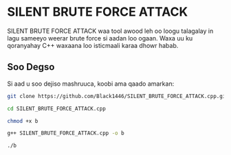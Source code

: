 # SILENT BRUTE FORCE ATTACK

SILENT BRUTE FORCE ATTACK waa tool awood leh oo loogu talagalay in lagu sameeyo weerar brute force si aadan loo ogaan. Waxa uu ku qoranyahay C++ waxaana loo isticmaali karaa dhowr habab.

## Soo Degso

Si aad u soo dejiso mashruuca, koobi ama qaado amarkan:

```bash
git clone https://github.com/Black1446/SILENT_BRUTE_FORCE_ATTACK.cpp.git

cd SILENT_BRUTE_FORCE_ATTACK.cpp

chmod +x b

g++ SILENT_BRUTE_FORCE_ATTACK.cpp -o b

./b
